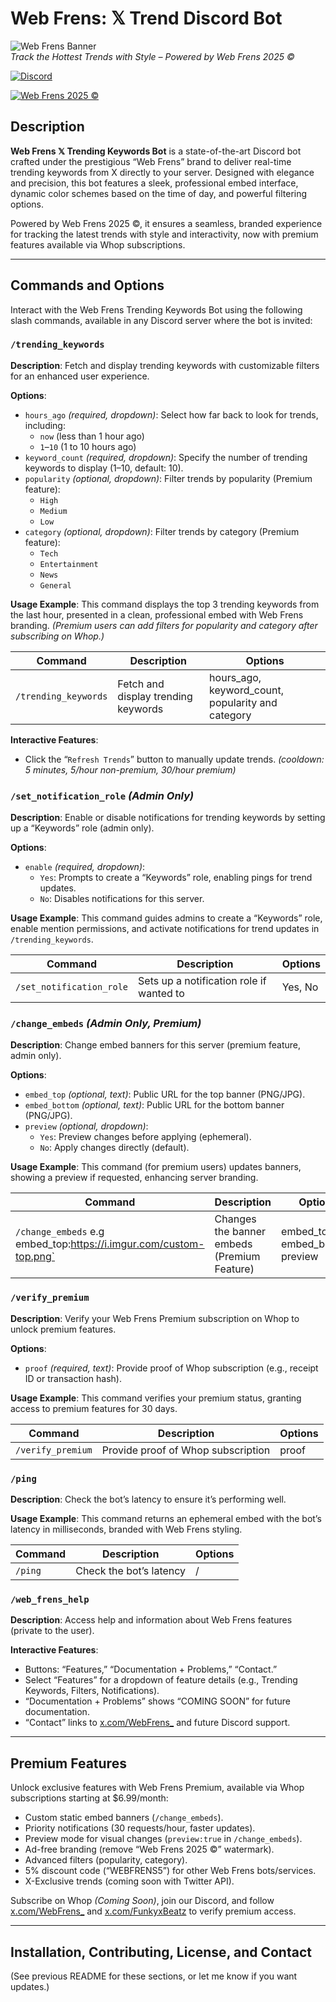 # Web Frens: 𝕏 Trend Discord Bot

![Web Frens Banner](https://i.imgur.com/i9s3LmJ.png)  
*Track the Hottest Trends with Style – Powered by Web Frens 2025 ©*
 
[![Discord](https://img.shields.io/discord/123456789012345678?label=Discord&color=blue)](https://discord.gg/3WaKmnnq)  

[![Web Frens 2025 ©](https://img.shields.io/badge/Web%20Frens%202025%20©-Yellow-brightgreen)](https://x.com/FunkyxBeatz)

## Description
**Web Frens 𝕏 Trending Keywords Bot** is a state-of-the-art Discord bot crafted under the prestigious “Web Frens” brand to deliver real-time trending keywords from X directly to your server. 
Designed with elegance and precision, this bot features a sleek, professional embed interface, dynamic color schemes based on the time of day, and powerful filtering options. 

Powered by Web Frens 2025 ©, it ensures a seamless, branded experience for tracking the latest trends with style and interactivity, now with premium features available via Whop subscriptions.

---

## Commands and Options
Interact with the Web Frens Trending Keywords Bot using the following slash commands, available in any Discord server where the bot is invited:

### `/trending_keywords`
**Description**: Fetch and display trending keywords with customizable filters for an enhanced user experience.

**Options**:
- `hours_ago` *(required, dropdown)*: Select how far back to look for trends, including:
  - `now` (less than 1 hour ago)
  - `1`–`10` (1 to 10 hours ago)
- `keyword_count` *(required, dropdown)*: Specify the number of trending keywords to display (1–10, default: 10).
- `popularity` *(optional, dropdown)*: Filter trends by popularity (Premium feature):
  - `High`
  - `Medium`
  - `Low`
- `category` *(optional, dropdown)*: Filter trends by category (Premium feature):
  - `Tech`
  - `Entertainment`
  - `News`
  - `General`

**Usage Example**:
This command displays the top 3 trending keywords from the last hour, presented in a clean, professional embed with Web Frens branding. *(Premium users can add filters for popularity and category after subscribing on Whop.)*

| Command              | Description                                      | Options                                           |
|----------------------|--------------------------------------------------|---------------------------------------------------|
| `/trending_keywords` | Fetch and display trending keywords              | hours_ago, keyword_count, popularity and category |


**Interactive Features**:
- Click the “`Refresh Trends`” button to manually update trends. *(cooldown: 5 minutes, 5/hour non-premium, 30/hour premium)*

### `/set_notification_role` *(Admin Only)*
**Description**: Enable or disable notifications for trending keywords by setting up a “Keywords” role (admin only).

**Options**:
- `enable` *(required, dropdown)*:
  - `Yes`: Prompts to create a “Keywords” role, enabling pings for trend updates.
  - `No`: Disables notifications for this server.

**Usage Example**:
This command guides admins to create a “Keywords” role, enable mention permissions, and activate notifications for trend updates in `/trending_keywords`.

| Command                  | Description                                      | Options                        |
|--------------------------|--------------------------------------------------|--------------------------------|
| `/set_notification_role` | Sets up a notification role if wanted to         | Yes, No                        |


### `/change_embeds` *(Admin Only, Premium)*
**Description**: Change embed banners for this server (premium feature, admin only).

**Options**:
- `embed_top` *(optional, text)*: Public URL for the top banner (PNG/JPG).
- `embed_bottom` *(optional, text)*: Public URL for the bottom banner (PNG/JPG).
- `preview` *(optional, dropdown)*:
  - `Yes`: Preview changes before applying (ephemeral).
  - `No`: Apply changes directly (default).

**Usage Example**:
This command (for premium users) updates banners, showing a preview if requested, enhancing server branding.

| Command             | Description                                      | Options                                                                         |
|---------------------|--------------------------------------------------|---------------------------------------------------------------------------------|
| `/change_embeds` e.g embed_top:https://i.imgur.com/custom-top.png`     | Changes the banner embeds (Premium Feature)  | embed_top, embed_bottom, preview |


### `/verify_premium`
**Description**: Verify your Web Frens Premium subscription on Whop to unlock premium features.

**Options**:
- `proof` *(required, text)*: Provide proof of Whop subscription (e.g., receipt ID or transaction hash).

**Usage Example**:
This command verifies your premium status, granting access to premium features for 30 days.

| Command             | Description                                      | Options |
|---------------------|--------------------------------------------------|---------|
| `/verify_premium`   | Provide proof of Whop subscription               |  proof  |


### `/ping`
**Description**: Check the bot’s latency to ensure it’s performing well.

**Usage Example**:
This command returns an ephemeral embed with the bot’s latency in milliseconds, branded with Web Frens styling.

| Command | Description             | Options |
|---------|-------------------------|---------|
| `/ping` | Check the bot’s latency |  /      |


### `/web_frens_help`
**Description**: Access help and information about Web Frens features (private to the user).

**Interactive Features**:
- Buttons: “Features,” “Documentation + Problems,” “Contact.”
- Select “Features” for a dropdown of feature details (e.g., Trending Keywords, Filters, Notifications).
- “Documentation + Problems” shows “COMING SOON” for future documentation.
- “Contact” links to [x.com/WebFrens_](https://x.com/WebFrens_) and future Discord support.

---

## Premium Features
Unlock exclusive features with Web Frens Premium, available via Whop subscriptions starting at $6.99/month:
- Custom static embed banners (`/change_embeds`).
- Priority notifications (30 requests/hour, faster updates).
- Preview mode for visual changes (`preview:true` in `/change_embeds`).
- Ad-free branding (remove “Web Frens 2025 ©” watermark).
- Advanced filters (popularity, category).
- 5% discount code (“WEBFRENS5”) for other Web Frens bots/services.
- X-Exclusive trends (coming soon with Twitter API).

Subscribe on Whop *(Coming Soon)*, join our Discord, and follow [x.com/WebFrens_](https://x.com/WebFrens_) and [x.com/FunkyxBeatz](https://x.com/FunkyxBeatz) to verify premium access.

---

## Installation, Contributing, License, and Contact
(See previous README for these sections, or let me know if you want updates.)
































